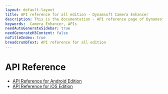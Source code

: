 ```yaml
---
layout: default-layout
title: API reference for all edition - Dynamsoft Camera Enhancer
description: This is the documentation - API reference page of Dynamsoft Camera Enhancer.
keywords:  Camera Enhancer, APIs
needAutoGenerateSidebar: true
needGenerateH3Content: false
noTitleIndex: true
breadcrumbText: API reference for all edition
---
```


# API Reference

- [API Reference for Android Edition]({{site.android-api}})
- [API Reference for iOS Edition]({{site.ios-api}})
